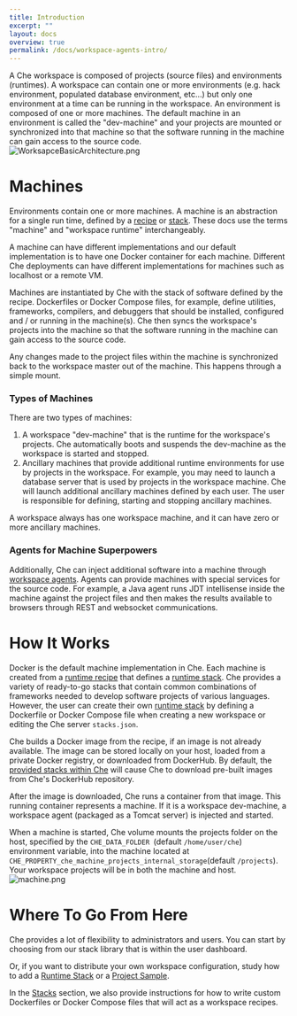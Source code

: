 ```yaml
---
title: Introduction
excerpt: ""
layout: docs
overview: true
permalink: /docs/workspace-agents-intro/
---
```

A Che workspace is composed of projects (source files) and environments (runtimes). A workspace can contain one or more environments (e.g. hack environment, populated database environment, etc...) but only one environment at a time can be running in the workspace. An environment is composed of one or more machines. The default machine in an environment is called the "dev-machine" and your projects are mounted or synchronized into that machine so that the software running in the machine can gain access to the source code.  
![WorksapceBasicArchitecture.png](/images/WorksapceBasicArchitecture.png)

# Machines  
Environments contain one or more machines. A machine is an abstraction for a single run time, defined by a [recipe](docs:recipes) or [stack](docs:stacks). These docs use the terms "machine" and "workspace runtime" interchangeably.

A machine can have different implementations and our default implementation is to have one Docker container for each machine. Different Che deployments can have different implementations for machines such as localhost or a remote VM.

Machines are instantiated by Che with the stack of software defined by the recipe. Dockerfiles or Docker Compose files, for example, define utilities, frameworks, compilers, and debuggers that should be installed, configured and / or running in the machine(s).  Che then syncs the workspace's projects into the machine so that the software running in the machine can gain access to the source code.  

Any changes made to the project files within the machine is synchronized back to the workspace master out of the machine. This happens through a simple mount.

### Types of Machines
There are two types of machines:
1. A workspace "dev-machine" that is the runtime for the workspace's projects. Che automatically boots and suspends the dev-machine as the workspace is started and stopped.
2. Ancillary machines that provide additional runtime environments for use by projects in the workspace. For example, you may need to launch a database server that is used by projects in the workspace machine. Che will launch additional ancillary machines defined by each user.  The user is responsible for defining, starting and stopping ancillary machines.

A workspace always has one workspace machine, and it can have zero or more ancillary machines.

### Agents for Machine Superpowers
Additionally, Che can inject additional software into a machine through [workspace agents](doc:workspace-agents). Agents can provide machines with special services for the source code. For example, a Java agent runs JDT intellisense inside the machine against the project files and then makes the results available to browsers through REST and websocket communications. 
# How It Works  
Docker is the default machine implementation in Che. Each machine is created from a [runtime recipe](doc:recipes) that defines a [runtime stack](doc:stacks). Che provides a variety of ready-to-go stacks that contain common combinations of frameworks needed to develop software projects of various languages. However, the user can create their own [runtime stack](doc:stacks) by defining a Dockerfile or Docker Compose file when creating a new workspace or editing the Che server `stacks.json`.

Che builds a Docker image from the recipe, if an image is not already available. The image can be stored locally on your host, loaded from a private Docker registry, or downloaded from DockerHub. By default, the [provided stacks within Che](https://eclipse-che.readme.io/docs/stacks) will cause Che to download pre-built images from Che's DockerHub repository.

After the image is downloaded, Che runs a container from that image. This running container represents a machine. If it is a workspace dev-machine, a workspace agent (packaged as a Tomcat server) is injected and started.

When a machine is started, Che volume mounts the projects folder on the host, specified by the `CHE_DATA_FOLDER `(default `/home/user/che`) environment variable, into the machine located at `CHE_PROPERTY_che_machine_projects_internal_storage`(default `/projects`). Your workspace projects will be in both the machine and host.
![machine.png](/images/machine.png)

# Where To Go From Here  
Che provides a lot of flexibility to administrators and users. You can start by choosing from our stack library that is within the user dashboard.

Or, if you want to distribute your own workspace configuration, study how to add a [Runtime Stack](doc:stacks) or a [Project Sample](doc:templates).

In the [Stacks](doc:stacks) section, we also provide instructions for how to write custom Dockerfiles or Docker Compose files that will act as a workspace recipes. 

